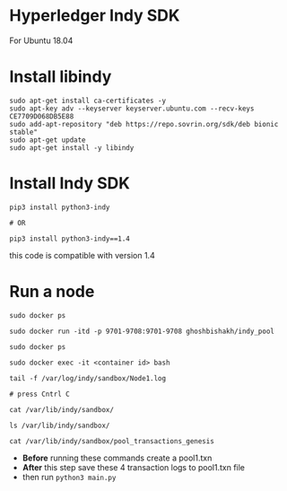 # Hyperledger Indy SDK

For Ubuntu 18.04

# Install libindy
```shell
sudo apt-get install ca-certificates -y
sudo apt-key adv --keyserver keyserver.ubuntu.com --recv-keys CE7709D068DB5E88
sudo add-apt-repository "deb https://repo.sovrin.org/sdk/deb bionic stable"
sudo apt-get update
sudo apt-get install -y libindy
```

# Install Indy SDK
```shell
pip3 install python3-indy

# OR

pip3 install python3-indy==1.4
```
this code is compatible with version 1.4

# Run a node
```shell
sudo docker ps

sudo docker run -itd -p 9701-9708:9701-9708 ghoshbishakh/indy_pool

sudo docker ps

sudo docker exec -it <container id> bash

tail -f /var/log/indy/sandbox/Node1.log

# press Cntrl C

cat /var/lib/indy/sandbox/

ls /var/lib/indy/sandbox/

cat /var/lib/indy/sandbox/pool_transactions_genesis
```

- <b>Before</b> running these commands create a pool1.txn
- <b>After</b> this step save these 4 transaction logs to pool1.txn file
- then run ```python3 main.py```
